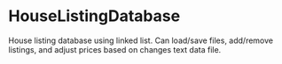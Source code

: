 # HouseListingDatabase
House listing database using linked list. Can load/save files, add/remove listings, and adjust prices based on changes text data file.
